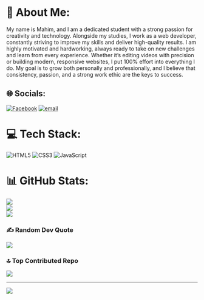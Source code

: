 # 💫 About Me:
My name is Mahim, and I am a dedicated student with a strong passion for creativity and technology. Alongside my studies, I work as a  web developer, constantly striving to improve my skills and deliver high-quality results. I am highly motivated and hardworking, always ready to take on new challenges and learn from every experience. Whether it’s editing videos with precision or building modern, responsive websites, I put 100% effort into everything I do. My goal is to grow both personally and professionally, and I believe that consistency, passion, and a strong work ethic are the keys to success. 


## 🌐 Socials:
[![Facebook](https://img.shields.io/badge/Facebook-%231877F2.svg?logo=Facebook&logoColor=white)](https://facebook.com/https://www.facebook.com/ma.h.im.426188) [![email](https://img.shields.io/badge/Email-D14836?logo=gmail&logoColor=white)](mailto:mm.mahim9876@gmail.com) 

# 💻 Tech Stack:
![HTML5](https://img.shields.io/badge/html5-%23E34F26.svg?style=plastic&logo=html5&logoColor=white) ![CSS3](https://img.shields.io/badge/css3-%231572B6.svg?style=plastic&logo=css3&logoColor=white) ![JavaScript](https://img.shields.io/badge/javascript-%23323330.svg?style=plastic&logo=javascript&logoColor=%23F7DF1E)
# 📊 GitHub Stats:
![](https://github-readme-stats.vercel.app/api?username=CODINGwithMAHIM&theme=dark&hide_border=false&include_all_commits=true&count_private=true)<br/>
![](https://nirzak-streak-stats.vercel.app/?user=CODINGwithMAHIM&theme=dark&hide_border=false)<br/>
![](https://github-readme-stats.vercel.app/api/top-langs/?username=CODINGwithMAHIM&theme=dark&hide_border=false&include_all_commits=true&count_private=true&layout=compact)



### ✍️ Random Dev Quote
![](https://quotes-github-readme.vercel.app/api?type=horizontal&theme=radical)

### 🔝 Top Contributed Repo
![](https://github-contributor-stats.vercel.app/api?username=CODINGwithMAHIM&limit=5&theme=dark&combine_all_yearly_contributions=true)

---
[![](https://visitcount.itsvg.in/api?id=CODINGwithMAHIM&icon=0&color=0)](https://visitcount.itsvg.in)

 

  
<!-- Proudly created with GPRM ( https://gprm.itsvg.in ) -->
<!--
**CODINGwithMAHIM/CODINGwithMAHIM** is a ✨ _special_ ✨ repository because its `README.md` (this file) appears on your GitHub profile.

Here are some ideas to get you started:

- 🔭 I’m currently working on ...
- 🌱 I’m currently learning ...
- 👯 I’m looking to collaborate on ...
- 🤔 I’m looking for help with ...
- 💬 Ask me about ...
- 📫 How to reach me: ...
- 😄 Pronouns: ...
- ⚡ Fun fact: ...
-->
